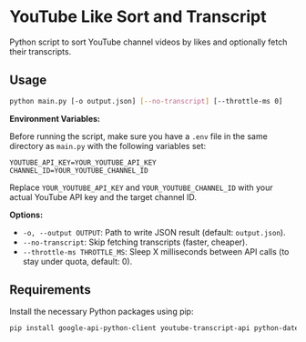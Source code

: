 # YouTube Like Sort and Transcript

Python script to sort YouTube channel videos by likes and optionally fetch their transcripts.

## Usage

```bash
python main.py [-o output.json] [--no-transcript] [--throttle-ms 0]
```

**Environment Variables:**

Before running the script, make sure you have a `.env` file in the same directory as `main.py` with the following variables set:

```
YOUTUBE_API_KEY=YOUR_YOUTUBE_API_KEY
CHANNEL_ID=YOUR_YOUTUBE_CHANNEL_ID
```

Replace `YOUR_YOUTUBE_API_KEY` and `YOUR_YOUTUBE_CHANNEL_ID` with your actual YouTube API key and the target channel ID.

**Options:**

*   `-o, --output OUTPUT`: Path to write JSON result (default: `output.json`).
*   `--no-transcript`: Skip fetching transcripts (faster, cheaper).
*   `--throttle-ms THROTTLE_MS`: Sleep X milliseconds between API calls (to stay under quota, default: 0).

## Requirements

Install the necessary Python packages using pip:

```bash
pip install google-api-python-client youtube-transcript-api python-dateutil tqdm python-dotenv
```

